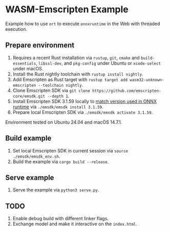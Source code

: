 # WASM-Emscripten Example
Example how to use `ort` to execute `onnxruntime` in the Web with threaded execution.

## Prepare environment
1. Requires a recent Rust installation via `rustup`, `git`, `cmake` and `build-essentials`, `libssl-dev`, and `pkg-config` under Ubuntu or `xcode-select` under macOS.
1. Install the Rust nightly toolchain with `rustup install nightly`.
1. Add Emscripten as Rust target with `rustup target add wasm32-unknown-emscripten --toolchain nightly`.
1. Clone Emscripten SDK via `git clone https://github.com/emscripten-core/emsdk.git --depth 1`.
1. Install Emscripten SDK 3.1.59 locally to [match version used in ONNX runtime](https://github.com/microsoft/onnxruntime/blob/1d97d6ef55433298dee58634b0ea59f736e8a72e/.gitmodules#L10) via `./emsdk/emsdk install 3.1.59`.
1. Prepare local Emscripten SDK via `./emsdk/emsdk activate 3.1.59`.

Environment tested on Ubuntu 24.04 and macOS 14.7.1.

## Build example
1. Set local Emscripten SDK in current session via `source ./emsdk/emsdk_env.sh`.
1. Build the example via `cargo build --release`.

## Serve example
1. Serve the example via `python3 serve.py`.

## TODO
1. Enable debug build with different linker flags.
1. Exchange model and make it interactive on the `index.html`.